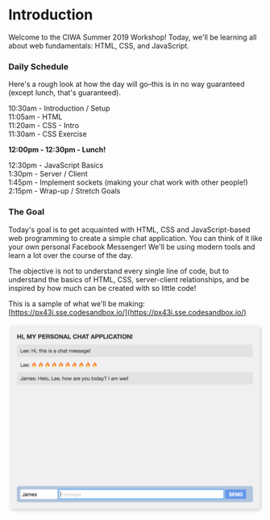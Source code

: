 # Introduction

Welcome to the CIWA Summer 2019 Workshop! Today, we'll be learning all about web fundamentals: HTML, CSS, and JavaScript.

### Daily Schedule

Here's a rough look at how the day will go–this is in no way guaranteed \(except lunch, that's guaranteed\).

10:30am - Introduction / Setup  
11:05am - HTML  
11:20am - CSS - Intro  
11:30am - CSS Exercise  
  
**12:00pm - 12:30pm - Lunch!**  
  
12:30pm - JavaScript Basics  
1:30pm - Server / Client  
1:45pm - Implement sockets \(making your chat work with other people!\)  
2:15pm - Wrap-up / Stretch Goals  


### The Goal

Today's goal is to get acquainted with HTML, CSS and JavaScript-based web programming to create a simple chat application. You can think of it like your own personal Facebook Messenger! We'll be using modern tools and learn a lot over the course of the day. 

The objective is not to understand every single line of code, but to understand the basics of HTML, CSS, server-client relationships, and be inspired by how much can be created with so little code!

This is a sample of what we'll be making: [https://px43i.sse.codesandbox.io/](https://px43i.sse.codesandbox.io/)

![](.gitbook/assets/screen-shot-2019-07-04-at-2.24.11-pm.png)


